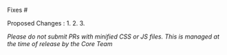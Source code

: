 Fixes #

Proposed Changes : 
1.
2.
3.

_Please do not submit PRs with minified CSS or JS files. This is managed at the time of release by the Core Team_
